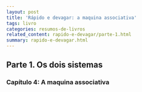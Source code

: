 ```yaml
---
layout: post
title: 'Rápido e devagar: a maquina associativa'
tags: livro
categories: resumos-de-livros
related_content: rapido-e-devagar/parte-1.html
summary: rapido-e-devagar.html
---
```


## Parte 1. Os dois sistemas
### Capítulo 4: A maquina associativa
